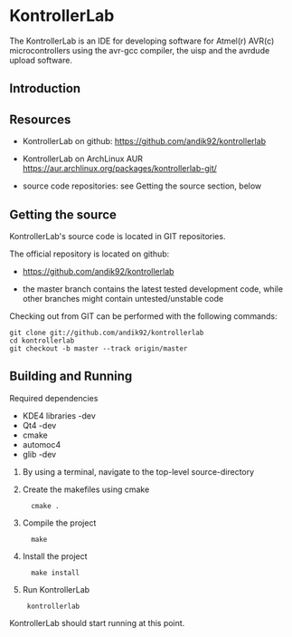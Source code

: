 KontrollerLab
=============

The KontrollerLab is an IDE for developing software for Atmel(r) AVR(c) microcontrollers using the avr-gcc compiler, the uisp and the avrdude upload software.

Introduction
-------------

Resources
-------------
- KontrollerLab on github:
    https://github.com/andik92/kontrollerlab

- KontrollerLab on ArchLinux AUR
    https://aur.archlinux.org/packages/kontrollerlab-git/

- source code repositories: see Getting the source section, below

Getting the source
------------------

KontrollerLab's source code is located in GIT repositories.

The official repository is located on github:

- https://github.com/andik92/kontrollerlab

- the master branch contains the latest tested development code,
    while other branches might contain untested/unstable code

Checking out from GIT can be performed with the following commands:

    git clone git://github.com/andik92/kontrollerlab
    cd kontrollerlab
    git checkout -b master --track origin/master
    
Building and Running
--------------------

Required dependencies

- KDE4 libraries -dev
- Qt4 -dev
- cmake
- automoc4
- glib -dev

1. By using a terminal, navigate to the top-level source-directory

2. Create the makefiles using cmake

         cmake .

3. Compile the project

         make
         
3. Install the project

         make install
         
5. Run KontrollerLab

        kontrollerlab
        
KontrollerLab should start running at this point.

